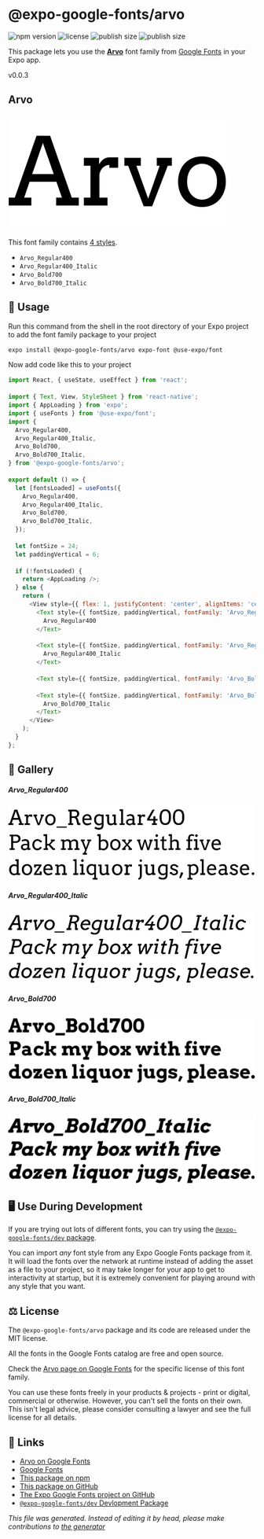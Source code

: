 # @expo-google-fonts/arvo

![npm version](https://flat.badgen.net/npm/v/@expo-google-fonts/arvo)
![license](https://flat.badgen.net/github/license/expo/google-fonts)
![publish size](https://flat.badgen.net/packagephobia/install/@expo-google-fonts/arvo)
![publish size](https://flat.badgen.net/packagephobia/publish/@expo-google-fonts/arvo)

This package lets you use the [**Arvo**](https://fonts.google.com/specimen/Arvo) font family from [Google Fonts](https://fonts.google.com/) in your Expo app.

v0.0.3

## Arvo

![Arvo](./font-family.png)

This font family contains [4 styles](#gallery).

- `Arvo_Regular400`
- `Arvo_Regular400_Italic`
- `Arvo_Bold700`
- `Arvo_Bold700_Italic`

## 🔡 Usage

Run this command from the shell in the root directory of your Expo project to add the font family package to your project
```sh
expo install @expo-google-fonts/arvo expo-font @use-expo/font
```

Now add code like this to your project
```js
import React, { useState, useEffect } from 'react';

import { Text, View, StyleSheet } from 'react-native';
import { AppLoading } from 'expo';
import { useFonts } from '@use-expo/font';
import {
  Arvo_Regular400,
  Arvo_Regular400_Italic,
  Arvo_Bold700,
  Arvo_Bold700_Italic,
} from '@expo-google-fonts/arvo';

export default () => {
  let [fontsLoaded] = useFonts({
    Arvo_Regular400,
    Arvo_Regular400_Italic,
    Arvo_Bold700,
    Arvo_Bold700_Italic,
  });

  let fontSize = 24;
  let paddingVertical = 6;

  if (!fontsLoaded) {
    return <AppLoading />;
  } else {
    return (
      <View style={{ flex: 1, justifyContent: 'center', alignItems: 'center' }}>
        <Text style={{ fontSize, paddingVertical, fontFamily: 'Arvo_Regular400' }}>
          Arvo_Regular400
        </Text>

        <Text style={{ fontSize, paddingVertical, fontFamily: 'Arvo_Regular400_Italic' }}>
          Arvo_Regular400_Italic
        </Text>

        <Text style={{ fontSize, paddingVertical, fontFamily: 'Arvo_Bold700' }}>Arvo_Bold700</Text>

        <Text style={{ fontSize, paddingVertical, fontFamily: 'Arvo_Bold700_Italic' }}>
          Arvo_Bold700_Italic
        </Text>
      </View>
    );
  }
};

```

## 📖 Gallery

##### Arvo_Regular400
![Arvo_Regular400](./b816c4a4a7813e7daaa88e2f869b5c8acefbf8d52e00205c41d15dda95f1766c.ttf.png)

##### Arvo_Regular400_Italic
![Arvo_Regular400_Italic](./5250cf6a9f89eba5cb07686924135f2bce7a6f8775a569fac7276b5c83b03db7.ttf.png)

##### Arvo_Bold700
![Arvo_Bold700](./1126bb2afe7e919632493ca620fc94e998910794a9fd47d82092f6edc26f4368.ttf.png)

##### Arvo_Bold700_Italic
![Arvo_Bold700_Italic](./43a330e1b8afd2c95f4f6b1c9c67ef7dfab28ed90bfb6a4551efe8480a060222.ttf.png)


## 🖥️ Use During Development

If you are trying out lots of different fonts, you can try using the [`@expo-google-fonts/dev` package](https://github.com/expo/google-fonts/tree/master/font-packages/dev#readme).

You can import *any* font style from any Expo Google Fonts package from it. It will load the fonts
over the network at runtime instead of adding the asset as a file to your project, so it may take longer
for your app to get to interactivity at startup, but it is extremely convenient
for playing around with any style that you want.

## ⚖️ License

The `@expo-google-fonts/arvo` package and its code are released under the MIT license.

All the fonts in the Google Fonts catalog are free and open source.

Check the [Arvo page on Google Fonts](https://fonts.google.com/specimen/Arvo) for the specific license of this font family.

You can use these fonts freely in your products & projects - print or digital, commercial or otherwise. However, you can't sell the fonts on their own. This isn't legal advice, please consider consulting a lawyer and see the full license for all details.

## 🔗 Links

- [Arvo on Google Fonts](https://fonts.google.com/specimen/Arvo)
- [Google Fonts](https://fonts.google.com/)
- [This package on npm](https://www.npmjs.com/package/@expo-google-fonts/arvo)
- [This package on GitHub](https://github.com/expo/google-fonts/tree/master/font-packages/arvo)
- [The Expo Google Fonts project on GitHub](https://github.com/expo/google-fonts)
- [`@expo-google-fonts/dev` Devlopment Package](https://github.com/expo/google-fonts/tree/master/font-packages/dev)


*This file was generated. Instead of editing it by head, please make contributions to [the generator](https://github.com/expo/google-fonts/tree/master/packages/generator)*
